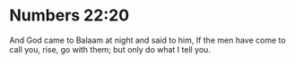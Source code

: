 # Numbers 22:20

And God came to Balaam at night and said to him, If the men have come to call you, rise, go with them; but only do what I tell you.
